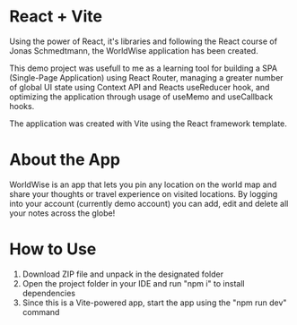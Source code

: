 # React + Vite

Using the power of React, it's libraries and following the React course of Jonas Schmedtmann, the WorldWise application has been created.

This demo project was usefull to me as a learning tool for building a SPA (Single-Page Application) using React Router, managing a greater number of global UI state using Context API and Reacts useReducer hook, and optimizing the application through usage of useMemo and useCallback hooks.

The application was created with Vite using the React framework template.

# About the App

WorldWise is an app that lets you pin any location on the world map and share your thoughts or travel experience on visited locations. By logging into your account (currently demo account) you can add, edit and delete all your notes across the globe!

# How to Use

1. Download ZIP file and unpack in the designated folder
2. Open the project folder in your IDE and run "npm i" to install dependencies
3. Since this is a Vite-powered app, start the app using the "npm run dev" command
